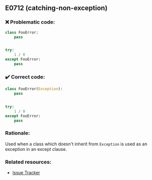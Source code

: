 ## E0712 (catching-non-exception)

### :x: Problematic code:

```python
class FooError:
    pass


try:
    1 / 0
except FooError:
    pass
```

### :heavy_check_mark: Correct code:

```python
class FooError(Exception):
    pass


try:
    1 / 0
except FooError:
    pass
```

### Rationale:

Used when a class which doesn't inherit from `Exception` is used as an
exception in an except clause.

### Related resources:

- [Issue Tracker](https://github.com/PyCQA/pylint/issues?q=is%3Aissue+%22catching-non-exception%22+OR+%22E0712%22)
